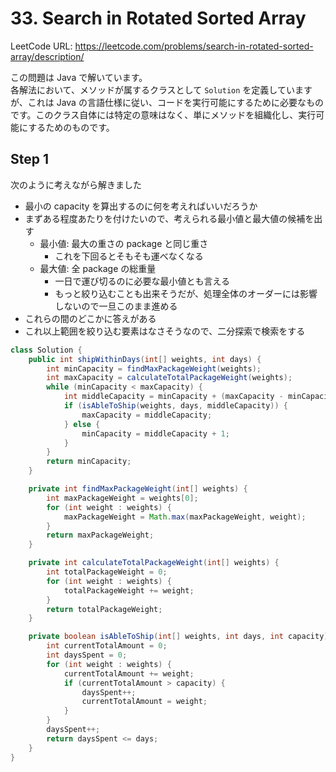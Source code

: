 # 33. Search in Rotated Sorted Array

LeetCode URL: https://leetcode.com/problems/search-in-rotated-sorted-array/description/

この問題は Java で解いています。  
各解法において、メソッドが属するクラスとして `Solution` を定義していますが、これは Java の言語仕様に従い、コードを実行可能にするために必要なものです。このクラス自体には特定の意味はなく、単にメソッドを組織化し、実行可能にするためのものです。

## Step 1

次のように考えながら解きました

- 最小の capacity を算出するのに何を考えればいいだろうか
- まずある程度あたりを付けたいので、考えられる最小値と最大値の候補を出す
    - 最小値: 最大の重さの package と同じ重さ
        - これを下回るとそもそも運べなくなる
    - 最大値: 全 package の総重量
        - 一日で運び切るのに必要な最小値とも言える
        - もっと絞り込むことも出来そうだが、処理全体のオーダーには影響しないので一旦このまま進める
- これらの間のどこかに答えがある
- これ以上範囲を絞り込む要素はなさそうなので、二分探索で検索をする

```java
class Solution {
    public int shipWithinDays(int[] weights, int days) {
        int minCapacity = findMaxPackageWeight(weights);
        int maxCapacity = calculateTotalPackageWeight(weights);
        while (minCapacity < maxCapacity) {
            int middleCapacity = minCapacity + (maxCapacity - minCapacity) / 2;
            if (isAbleToShip(weights, days, middleCapacity)) {
                maxCapacity = middleCapacity;
            } else {
                minCapacity = middleCapacity + 1;
            }
        }
        return minCapacity;
    }

    private int findMaxPackageWeight(int[] weights) {
        int maxPackageWeight = weights[0];
        for (int weight : weights) {
            maxPackageWeight = Math.max(maxPackageWeight, weight);
        }
        return maxPackageWeight;
    }

    private int calculateTotalPackageWeight(int[] weights) {
        int totalPackageWeight = 0;
        for (int weight : weights) {
            totalPackageWeight += weight;
        }
        return totalPackageWeight;
    }

    private boolean isAbleToShip(int[] weights, int days, int capacity) {
        int currentTotalAmount = 0;
        int daysSpent = 0;
        for (int weight : weights) {
            currentTotalAmount += weight;
            if (currentTotalAmount > capacity) {
                daysSpent++;
                currentTotalAmount = weight;
            }
        }
        daysSpent++;
        return daysSpent <= days;
    }
}
```
